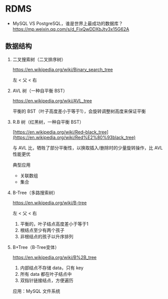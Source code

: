 # RDMS
- MySQL VS PostgreSQL，谁是世界上最成功的数据库？https://mp.weixin.qq.com/s/d_FixQwDDXbJtv3x15G62A


## 数据结构
1. 二叉搜索树（二叉排序树）
    
    https://en.wikipedia.org/wiki/Binary_search_tree
    
    左 < 父 < 右
    
2. AVL 树（一种自平衡 BST）
    
    https://en.wikipedia.org/wiki/AVL_tree
    
    平衡的 BST（叶子高度差小于等于1），会旋转调整树高度来保证平衡
    
3. R.B 树（红黑树，一种自平衡 BST）
    
    [https://en.wikipedia.org/wiki/Red–black_tree](https://en.wikipedia.org/wiki/Red%E2%80%93black_tree)
    
    与 AVL 比，牺牲了部分平衡性，以换取插入/删除时的少量旋转操作，比 AVL 性能更优
    
    典型应用
    
    - 关联数组
    - 集合
4. B-Tree（多路搜索树）
    
    https://en.wikipedia.org/wiki/B-tree
    
    左 < 父 < 右
    
    1. 平衡的，叶子结点高度差小于等于1
    2. 根结点至少有两个孩子
    3. 非根结点的孩子以升序排列
5. B+Tree（B-Tree变体）
    
    https://en.wikipedia.org/wiki/B%2B_tree
    
    1. 内部结点不存储 data，只有 key
    2. 所有 data 都在叶子结点中
    3. 双指针链接结点，方便遍历
    
    应用：MySQL 文件系统

